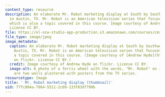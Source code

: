 ```yaml
---
content_type: resource
description: An elaborate Mr. Robot marketing display at South by Southwest (SXSW)
  in Austin, TX. Mr. Robot is an American television series that focuses on hacktivism,
  which is also a topic covered in this course. Image courtesy of Andrew Hyde on flickr.
  License CC BY.
file: https://ol-ocw-studio-app-production.s3.amazonaws.com/courses/cms-614-network-cultures-spring-2016/77fc884a786455112c69133f83df790b_cms-614s16-th.jpg
file_type: image/jpeg
image_metadata:
  caption: An elaborate Mr. Robot marketing display at South by Southwest (SXSW) in
    Austin, TX. Mr. Robot is an American television series that focuses on hacktivism,
    a topic covered in this course. (Image courtesy of [Andrew Hyde](https://www.flickr.com/photos/bouldair/)
    on flickr. License CC BY.)
  credit: Image courtesy of Andrew Hyde on flickr. License CC BY.
  image-alt: A photo of a ferris wheel with the words, "Mr. Robot" on it. In the foreground
    are two walls plastered with posters from the TV series.
resourcetype: Image
title: ' Mr. Robot marketing display (thumbnail)'
uid: 77fc884a-7864-5511-2c69-133f83df790b
---
```

